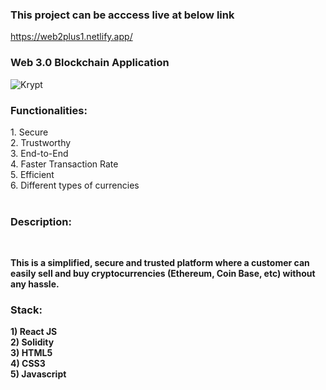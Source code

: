 ### This project can be acccess live at below link

https://web2plus1.netlify.app/

### Web 3.0 Blockchain Application

![Krypt](https://i.ibb.co/DVF4tNW/image.png)

<h3><b>Functionalities:</b></h3>
1. Secure  <br>
2. Trustworthy  <br>
3. End-to-End  <br>
4. Faster Transaction Rate  <br>
5. Efficient  <br>
6. Different types of currencies  <br><br>

<h3><b>Description:</b></h3><br>

<b>This is a simplified, secure and trusted platform where a customer can easily sell and buy cryptocurrencies (Ethereum, Coin Base, etc) without any hassle.</b>

<h3><b>Stack:</b></h3>

<b>1) React JS</b> <br>
<b>2) Solidity</b> <br>
<b>3) HTML5</b> <br>
<b>4) CSS3</b> <br>
<b>5) Javascript</b> <br>
